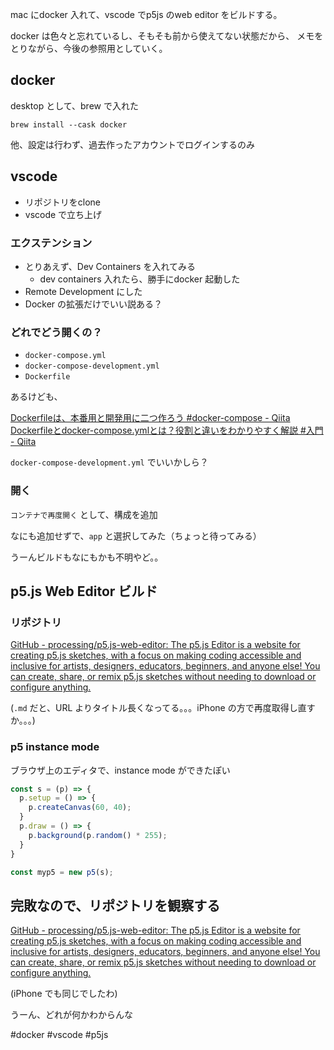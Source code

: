 mac にdocker 入れて、vscode でp5js のweb editor をビルドする。

docker は色々と忘れているし、そもそも前から使えてない状態だから、
メモをとりながら、今後の参照用としていく。



## docker

desktop として、brew で入れた

```
brew install --cask docker
```

他、設定は行わず、過去作ったアカウントでログインするのみ


## vscode

- リポジトリをclone
- vscode で立ち上げ

### エクステンション

- とりあえず、Dev Containers を入れてみる
  - dev containers 入れたら、勝手にdocker 起動した
- Remote Development にした
- Docker の拡張だけでいい説ある？


### どれでどう開くの？

- `docker-compose.yml`
- `docker-compose-development.yml`
- `Dockerfile`

あるけども、

[Dockerfileは、本番用と開発用に二つ作ろう #docker-compose - Qiita](https://qiita.com/jpsuzuki/items/88bd8b1e1fee0f2528da)
[Dockerfileとdocker-compose.ymlとは？役割と違いをわかりやすく解説 #入門 - Qiita](https://qiita.com/SMZPP/items/6f821ad65451d9387cc8)


`docker-compose-development.yml` でいいかしら？

### 開く

`コンテナで再度開く` として、構成を追加

なにも追加せずで、`app` と選択してみた（ちょっと待ってみる）

うーんビルドもなにもかも不明やど。。


## p5.js Web Editor ビルド

### リポジトリ

[GitHub - processing/p5.js-web-editor: The p5.js Editor is a website for creating p5.js sketches, with a focus on making coding accessible and inclusive for artists, designers, educators, beginners, and anyone else! You can create, share, or remix p5.js sketches without needing to download or configure anything.](https://github.com/processing/p5.js-web-editor)

(`.md` だと、URL よりタイトル長くなってる。。。iPhone の方で再度取得し直すか。。。)


### p5 instance mode

ブラウザ上のエディタで、instance mode ができたぽい

``` js
const s = (p) => {
  p.setup = () => {
    p.createCanvas(60, 40);
  }
  p.draw = () => {
    p.background(p.random() * 255);
  }
}

const myp5 = new p5(s);

```


## 完敗なので、リポジトリを観察する


[GitHub - processing/p5.js-web-editor: The p5.js Editor is a website for creating p5.js sketches, with a focus on making coding accessible and inclusive for artists, designers, educators, beginners, and anyone else! You can create, share, or remix p5.js sketches without needing to download or configure anything.](https://github.com/processing/p5.js-web-editor)

(iPhone でも同じでしたわ)

うーん、どれが何かわからんな


#docker #vscode #p5js